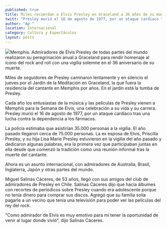 ```yaml
---
published: true
title: Miles recuerdan a Elvis Presley en Graceland a 36 años de su muerte
twitt: "Presley murió el 16 de agosto de 1977, por un ataque cardiaco tras una lucha contra la dependencia a los fármacos"
author: "Ap "
location: Internacional
category: Cultura y Espectáculos
layout: posts
---
```


![](http://i.imgur.com/Kt8pBUYm.jpg)Memphis. Admiradores de Elvis Presley de todas partes del mundo realizaron su peregrinación anual a Graceland para rendir homenaje al ícono del rock and roll con una vigilia solemne en el 36 aniversario de su muerte.

Miles de seguidores de Presley caminaron lentamente y en silencio el jueves por el Jardín de la Meditación en Graceland, la que fuera la residencia del cantante en Memphis por años. En el jardín está la tumba de Presley.

Cada año los entusiastas de la música y las películas de Presley vienen a Memphis para la Semana de Elvis, una celebración a su vida y su carrera. Presley murió el 16 de agosto de 1977, por un ataque cardiaco tras una lucha contra la dependencia a los fármacos.

La policía estimaba que asistirían 35.000 personas a la vigilia. El año pasado llegaron cerca de 75.000 personas. La ex esposa de Elvis, Priscilla Presley, y su hija Lisa Marie Presley estuvieron en la vigilia del año pasado y dedicaron algunas palabras, era la primera vez que participaban juntas en ella desde que comenzó la tradición como una reunión informal tras la muerte del cantante.

Ahora es un asunto internacional, con admiradores de Australia, Brasil, Inglaterra, Japón y otras partes del mundo.

Miguel Salinas Cáceres, de 53 años, llegó con sus amigos del club de admiradores de Presley en Chile. Salinas Cáceres dijo que hacia álbumes con recortes de periódicos sobre Presley cuando era adolescente porque no tenía dinero para comprar sus discos. Agregó que su familia solía pagarle a un vecino que tenía una televisión para poder ver las películas del rey del rock.

"Como admirador de Elvis es muy emotivo para mí tener la oportunidad de venir al lugar donde vivió", dijo Salinas Cáceres.
